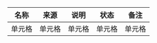 |名称  |  来源   | 说明  |状态   | 备注  |
|  ----  | ----  |----  | ----  |----  |
| 单元格  | 单元格 |单元格 |单元格 |单元格 |
